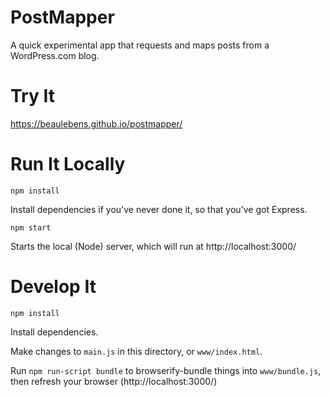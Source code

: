 # PostMapper
A quick experimental app that requests and maps posts from a WordPress.com blog.

# Try It
https://beaulebens.github.io/postmapper/

# Run It Locally
`npm install`

Install dependencies if you've never done it, so that you've got Express.

`npm start`

Starts the local (Node) server, which will run at http://localhost:3000/

# Develop It
`npm install`

Install dependencies.

Make changes to `main.js` in this directory, or `www/index.html`.

Run `npm run-script bundle` to browserify-bundle things into `www/bundle.js`, then refresh your browser (http://localhost:3000/)
